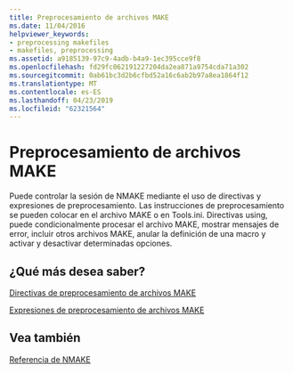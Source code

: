 ```yaml
---
title: Preprocesamiento de archivos MAKE
ms.date: 11/04/2016
helpviewer_keywords:
- preprocessing makefiles
- makefiles, preprocessing
ms.assetid: a9185139-97c9-4adb-b4a9-1ec395cce9f8
ms.openlocfilehash: fd29fc062191227204da2ea871a9754cda71a302
ms.sourcegitcommit: 0ab61bc3d2b6cfbd52a16c6ab2b97a8ea1864f12
ms.translationtype: MT
ms.contentlocale: es-ES
ms.lasthandoff: 04/23/2019
ms.locfileid: "62321564"
---
```

# <a name="makefile-preprocessing"></a>Preprocesamiento de archivos MAKE

Puede controlar la sesión de NMAKE mediante el uso de directivas y expresiones de preprocesamiento. Las instrucciones de preprocesamiento se pueden colocar en el archivo MAKE o en Tools.ini. Directivas using, puede condicionalmente procesar el archivo MAKE, mostrar mensajes de error, incluir otros archivos MAKE, anular la definición de una macro y activar y desactivar determinadas opciones.

## <a name="what-do-you-want-to-know-more-about"></a>¿Qué más desea saber?

[Directivas de preprocesamiento de archivos MAKE](makefile-preprocessing-directives.md)

[Expresiones de preprocesamiento de archivos MAKE](expressions-in-makefile-preprocessing.md)

## <a name="see-also"></a>Vea también

[Referencia de NMAKE](nmake-reference.md)

